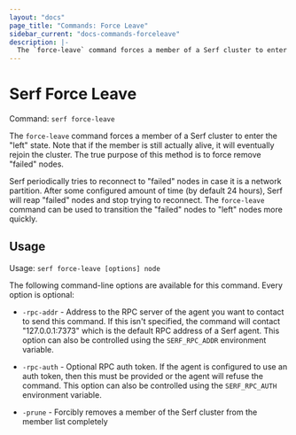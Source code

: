```yaml
---
layout: "docs"
page_title: "Commands: Force Leave"
sidebar_current: "docs-commands-forceleave"
description: |-
  The `force-leave` command forces a member of a Serf cluster to enter the left state. Note that if the member is still actually alive, it will eventually rejoin the cluster. The true purpose of this method is to force remove "failed" nodes.
---
```


# Serf Force Leave

Command: `serf force-leave`

The `force-leave` command forces a member of a Serf cluster to enter the
"left" state. Note that if the member is still actually alive, it will
eventually rejoin the cluster. The true purpose of this method is to force
remove "failed" nodes.

Serf periodically tries to reconnect to "failed" nodes in case it is a
network partition. After some configured amount of time (by default 24 hours),
Serf will reap "failed" nodes and stop trying to reconnect. The `force-leave`
command can be used to transition the "failed" nodes to "left" nodes more
quickly.

## Usage

Usage: `serf force-leave [options] node`

The following command-line options are available for this command.
Every option is optional:

* `-rpc-addr` - Address to the RPC server of the agent you want to contact
  to send this command. If this isn't specified, the command will contact
  "127.0.0.1:7373" which is the default RPC address of a Serf agent. This option
  can also be controlled using the `SERF_RPC_ADDR` environment variable.

* `-rpc-auth` - Optional RPC auth token. If the agent is configured to use
  an auth token, then this must be provided or the agent will refuse the
  command. This option can also be controlled using the `SERF_RPC_AUTH`
  environment variable.

* `-prune` -  Forcibly removes a member of the Serf cluster from the member
list completely
